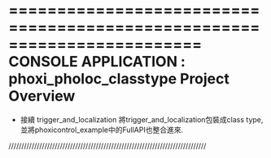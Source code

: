 ========================================================================
    CONSOLE APPLICATION : phoxi_pholoc_classtype Project Overview
========================================================================

* 接續 trigger_and_localization
將trigger_and_localization包裝成class type, 並將phoxicontrol_example中的FullAPI也整合進來.

/////////////////////////////////////////////////////////////////////////////
